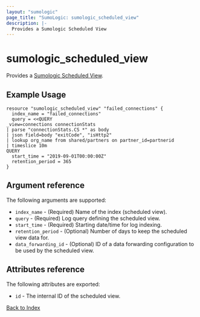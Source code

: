 ```yaml
---
layout: "sumologic"
page_title: "SumoLogic: sumologic_scheduled_view"
description: |-
  Provides a Sumologic Scheduled View
---
```


# sumologic_scheduled_view
Provides a [Sumologic Scheduled View][1].

## Example Usage
```hcl
resource "sumologic_scheduled_view" "failed_connections" {
  index_name = "failed_connections"
  query = <<QUERY
_view=connections connectionStats
| parse "connectionStats.CS *" as body
| json field=body "exitCode", "isHttp2"
| lookup org_name from shared/partners on partner_id=partnerid
| timeslice 10m
QUERY
  start_time = "2019-09-01T00:00:00Z"
  retention_period = 365
}
```

## Argument reference
The following arguments are supported:
- `index_name` - (Required) Name of the index (scheduled view).
- `query` - (Required) Log query defining the scheduled view.
- `start_time` - (Required) Starting date/time for log indexing.
- `retention_period` - (Optional) Number of days to keep the scheduled view data for.
- `data_forwarding_id` - (Optional) ID of a data forwarding configuration to be used by the scheduled view.

## Attributes reference
The following attributes are exported:
- `id` - The internal ID of the scheduled view.

[Back to Index][0]

[0]: ../README.md
[1]: https://help.sumologic.com/Manage/Scheduled-Views
